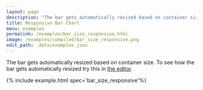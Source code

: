 ```yaml
---
layout: page
description: "The bar gets automatically resized based on container size. To see how the bar gets automatically resized try this in [the editor](https://vega.github.io/editor/#/examples/vega-lite/bar_size_responsive)."
title: Responsive Bar Chart
menu: examples
permalink: /examples/bar_size_responsive.html
image: /examples/compiled/bar_size_responsive.png
edit_path: _data/examples.json
---
```


The bar gets automatically resized based on container size. To see how the bar gets automatically resized try this in [the editor](https://vega.github.io/editor/#/examples/vega-lite/bar_size_responsive).

{% include example.html spec='bar_size_responsive'%}
